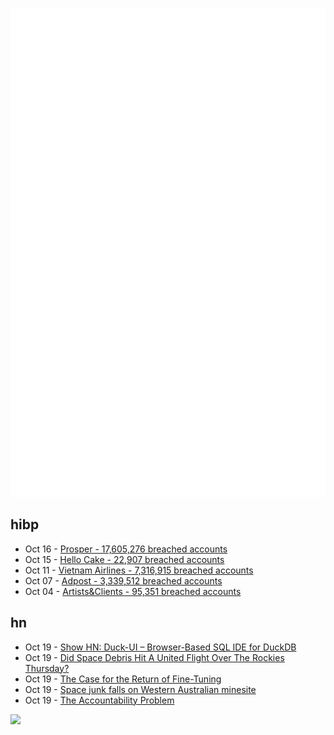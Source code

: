 ![Metrics](https://raw.githubusercontent.com/phixion/phixion/master/metrics.svg)

## hibp

<!--
for https://github.com/phixion/phixion/blob/main/.github/workflows/feeds.yml
-->
<!--START_SECTION:haveibeenpwnd-->
- Oct 16 - [Prosper - 17,605,276 breached accounts](https://haveibeenpwned.com/Breach/Prosper)
- Oct 15 - [Hello Cake - 22,907 breached accounts](https://haveibeenpwned.com/Breach/HelloCake)
- Oct 11 - [Vietnam Airlines - 7,316,915 breached accounts](https://haveibeenpwned.com/Breach/VietnamAirlines)
- Oct 07 - [Adpost - 3,339,512 breached accounts](https://haveibeenpwned.com/Breach/Adpost)
- Oct 04 - [Artists&Clients - 95,351 breached accounts](https://haveibeenpwned.com/Breach/ArtistsNClients)
<!--END_SECTION:haveibeenpwnd-->

## hn

<!--
for https://github.com/phixion/phixion/blob/main/.github/workflows/feeds.yml
-->
<!--START_SECTION:hn-->
- Oct 19 - [Show HN: Duck-UI – Browser-Based SQL IDE for DuckDB](https://demo.duckui.com)
- Oct 19 - [Did Space Debris Hit A United Flight Over The Rockies Thursday?](https://viewfromthewing.com/did-space-debris-hit-a-united-flight-over-the-rockies-thursday-heres-what-we-know-so-far/)
- Oct 19 - [The Case for the Return of Fine-Tuning](https://welovesota.com/article/the-case-for-the-return-of-fine-tuning)
- Oct 19 - [Space junk falls on Western Australian minesite](https://www.abc.net.au/news/2025-10-19/wa-space-debris-reentry-investigation/105909612)
- Oct 19 - [The Accountability Problem](https://www.jamesshore.com/v2/blog/2025/the-accountability-problem)
<!--END_SECTION:hn-->

<!--
for https://yhype.me
-->
![](https://hit.yhype.me/github/profile?user_id=13013670)
